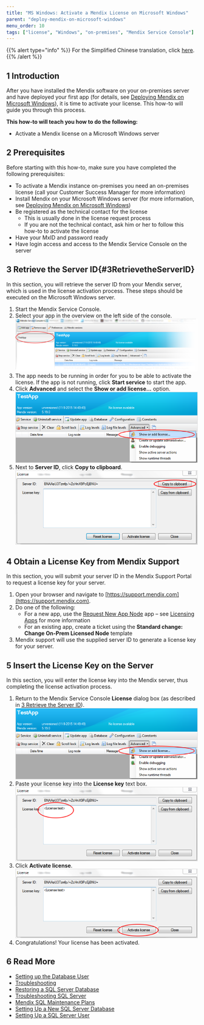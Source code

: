 ```yaml
---
title: "MS Windows: Activate a Mendix License on Microsoft Windows"
parent: "deploy-mendix-on-microsoft-windows"
menu_order: 10
tags: ["license", "Windows", "on-premises", "Mendix Service Console"]
---
```


{{% alert type="info" %}}
For the Simplified Chinese translation, click [here](https://cdn.mendix.tencent-cloud.com/documentation/developerportal/activate-a-mendix-license-on-microsoft-windows.pdf).
{{% /alert %}}

## 1 Introduction

After you have installed the Mendix software on your on-premises server and have deployed your first app (for details, see [Deploying Mendix on Microsoft Windows](deploy-mendix-on-microsoft-windows)), it is time to activate your license. This how-to will guide you through this process.  

**This how-to will teach you how to do the following:**

* Activate a Mendix license on a Microsoft Windows server

## 2 Prerequisites

Before starting with this how-to, make sure you have completed the following prerequisites:

* To activate a Mendix instance on-premises you need an on-premises license (call your Customer Success Manager for more information)
* Install Mendix on your Microsoft Windows server (for more information, see [Deploying Mendix on Microsoft Windows](deploy-mendix-on-microsoft-windows))
* Be registered as the technical contact for the license
    * This is usually done in the license request process
    * If you are not the technical contact, ask him or her to follow this how-to to activate the license
* Have your MxID and password ready
* Have login access and access to the Mendix Service Console on the server

## 3 Retrieve the Server ID{#3RetrievetheServerID}

In this section, you will retrieve the server ID from your Mendix server, which is used in the license activation process. These steps should be executed on the Microsoft Windows server.

1. Start the Mendix Service Console.
2. Select your app in the overview on the left side of the console.
    ![](attachments/activate-mendix-license-on-windows/19398813.png)
3. The app needs to be running in order for you to be able to activate the license. If the app is not running, click **Start service** to start the app.
4.  Click **Advanced** and select the **Show or add license...** option.
    ![](attachments/activate-mendix-license-on-windows/19398814.png) 
5. Next to **Server ID**, click **Copy to clipboard**.
    ![](attachments/activate-mendix-license-on-windows/19398815.png) 

## 4 Obtain a License Key from Mendix Support

In this section, you will submit your server ID in the Mendix Support Portal to request a license key for your server.

1. Open your browser and navigate to [https://support.mendix.com](https://support.mendix.com).
2. Do one of the following:
    * For a new app, use the [Request New App Node](https://newnode.mendix.com/) app – see [Licensing Apps](licensing-apps-outside-mxcloud) for more information
    * For an existing app, create a ticket using the **Standard change: Change On-Prem Licensed Node** template
3. Mendix support will use the supplied server ID to generate a license key for your server.

## 5 Insert the License Key on the Server

In this section, you will enter the license key into the Mendix server, thus completing the license activation process.

1. Return to the Mendix Service Console **License** dialog box (as described in [3 Retrieve the Server ID](#3RetrievetheServerID)).
    ![](attachments/activate-mendix-license-on-windows/19398814.png) 
2. Paste your license key into the **License key** text box.
    ![](attachments/activate-mendix-license-on-windows/19398816.png) 
3.  Click **Activate license**.
    ![](attachments/activate-mendix-license-on-windows/19398817.png) 
4.  Congratulations! Your license has been activated.

## 6 Read More

*   [Setting up the Database User](setting-up-the-database-user)
*   [Troubleshooting](troubleshooting-iis)
*   [Restoring a SQL Server Database](restoring-a-sql-server-database)
*   [Troubleshooting SQL Server](troubleshooting-sql-server)
*   [Mendix SQL Maintenance Plans](mendix-sql-maintenance-plans)
*   [Setting Up a New SQL Server Database](setting-up-a-new-sql-server-database)
*   [Setting Up a SQL Server User](setting-up-a-sql-server-user)
